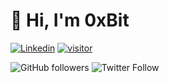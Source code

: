 # 👋 Hi, I'm 0xBit
[![Linkedin](https://img.shields.io/badge/-Austin_Goodrich-blue?style=flat&logo=Linkedin&logoColor=white&link=https://www.linkedin.com/in/austingoodrich)](https://www.linkedin.com/in/austingoodrich)
[![visitor](https://hits.seeyoufarm.com/api/count/incr/badge.svg?url=https%3A%2F%2Fgithub.com%2FGoodrichDev%2F&count_bg=%2379C83D&title_bg=%23555555&icon=&icon_color=%23E7E7E7&title=hits&edge_flat=false)](https://hits.seeyoufarm.com)

![GitHub followers](https://img.shields.io/github/followers/GoodrichDev)
![Twitter Follow](https://img.shields.io/twitter/follow/DevGoodrich)
